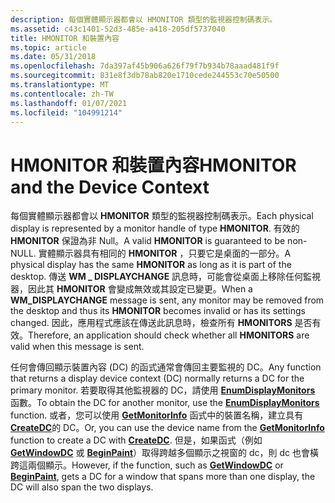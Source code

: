 ```yaml
---
description: 每個實體顯示器都會以 HMONITOR 類型的監視器控制碼表示。
ms.assetid: c43c1401-52d3-485e-a418-205df5737040
title: HMONITOR 和裝置內容
ms.topic: article
ms.date: 05/31/2018
ms.openlocfilehash: 7da397af45b906a626f79f7b934b78aaad481f9f
ms.sourcegitcommit: 831e8f3db78ab820e1710cede244553c70e50500
ms.translationtype: MT
ms.contentlocale: zh-TW
ms.lasthandoff: 01/07/2021
ms.locfileid: "104991214"
---
```

# <a name="hmonitor-and-the-device-context"></a><span data-ttu-id="0aa92-103">HMONITOR 和裝置內容</span><span class="sxs-lookup"><span data-stu-id="0aa92-103">HMONITOR and the Device Context</span></span>

<span data-ttu-id="0aa92-104">每個實體顯示器都會以 **HMONITOR** 類型的監視器控制碼表示。</span><span class="sxs-lookup"><span data-stu-id="0aa92-104">Each physical display is represented by a monitor handle of type **HMONITOR**.</span></span> <span data-ttu-id="0aa92-105">有效的 **HMONITOR** 保證為非 Null。</span><span class="sxs-lookup"><span data-stu-id="0aa92-105">A valid **HMONITOR** is guaranteed to be non-NULL.</span></span> <span data-ttu-id="0aa92-106">實體顯示器具有相同的 **HMONITOR** ，只要它是桌面的一部分。</span><span class="sxs-lookup"><span data-stu-id="0aa92-106">A physical display has the same **HMONITOR** as long as it is part of the desktop.</span></span> <span data-ttu-id="0aa92-107">傳送 **WM \_ DISPLAYCHANGE** 訊息時，可能會從桌面上移除任何監視器，因此其 **HMONITOR** 會變成無效或其設定已變更。</span><span class="sxs-lookup"><span data-stu-id="0aa92-107">When a **WM\_DISPLAYCHANGE** message is sent, any monitor may be removed from the desktop and thus its **HMONITOR** becomes invalid or has its settings changed.</span></span> <span data-ttu-id="0aa92-108">因此，應用程式應該在傳送此訊息時，檢查所有 **HMONITORS** 是否有效。</span><span class="sxs-lookup"><span data-stu-id="0aa92-108">Therefore, an application should check whether all **HMONITORS** are valid when this message is sent.</span></span>

<span data-ttu-id="0aa92-109">任何會傳回顯示裝置內容 (DC) 的函式通常會傳回主要監視的 DC。</span><span class="sxs-lookup"><span data-stu-id="0aa92-109">Any function that returns a display device context (DC) normally returns a DC for the primary monitor.</span></span> <span data-ttu-id="0aa92-110">若要取得其他監視器的 DC，請使用 [**EnumDisplayMonitors**](/windows/desktop/api/Winuser/nf-winuser-enumdisplaymonitors) 函數。</span><span class="sxs-lookup"><span data-stu-id="0aa92-110">To obtain the DC for another monitor, use the [**EnumDisplayMonitors**](/windows/desktop/api/Winuser/nf-winuser-enumdisplaymonitors) function.</span></span> <span data-ttu-id="0aa92-111">或者，您可以使用 [**GetMonitorInfo**](/windows/desktop/api/Winuser/nf-winuser-getmonitorinfoa) 函式中的裝置名稱，建立具有 [**CreateDC**](/windows/desktop/api/Wingdi/nf-wingdi-createdca)的 DC。</span><span class="sxs-lookup"><span data-stu-id="0aa92-111">Or, you can use the device name from the [**GetMonitorInfo**](/windows/desktop/api/Winuser/nf-winuser-getmonitorinfoa) function to create a DC with [**CreateDC**](/windows/desktop/api/Wingdi/nf-wingdi-createdca).</span></span> <span data-ttu-id="0aa92-112">但是，如果函式（例如 [**GetWindowDC**](/windows/desktop/api/Winuser/nf-winuser-getwindowdc) 或 [**BeginPaint**](/windows/desktop/api/Winuser/nf-winuser-beginpaint)）取得跨越多個顯示之視窗的 dc，則 dc 也會橫跨這兩個顯示。</span><span class="sxs-lookup"><span data-stu-id="0aa92-112">However, if the function, such as [**GetWindowDC**](/windows/desktop/api/Winuser/nf-winuser-getwindowdc) or [**BeginPaint**](/windows/desktop/api/Winuser/nf-winuser-beginpaint), gets a DC for a window that spans more than one display, the DC will also span the two displays.</span></span>

 

 




